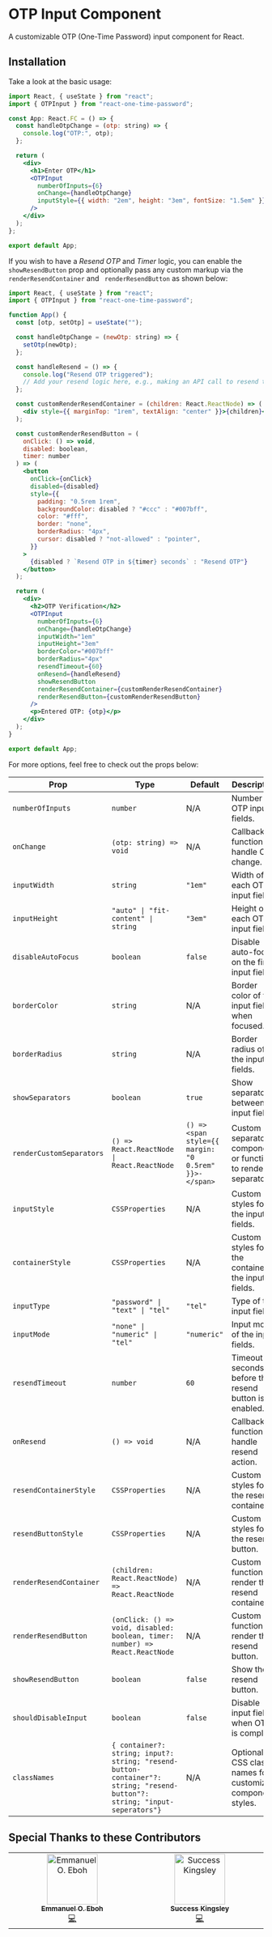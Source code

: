 # OTP Input Component

A customizable OTP (One-Time Password) input component for React.

## Installation

Take a look at the basic usage:

```jsx
import React, { useState } from "react";
import { OTPInput } from "react-one-time-password";

const App: React.FC = () => {
  const handleOtpChange = (otp: string) => {
    console.log("OTP:", otp);
  };

  return (
    <div>
      <h1>Enter OTP</h1>
      <OTPInput
        numberOfInputs={6}
        onChange={handleOtpChange}
        inputStyle={{ width: "2em", height: "3em", fontSize: "1.5em" }} // Custom styles for larger inputs
      />
    </div>
  );
};

export default App;
```

If you wish to have a _Resend OTP_ and _Timer_ logic, you can enable the `showResendButton` prop and optionally pass any custom markup via the `renderResendContainer` and ` renderResendButton` as shown below:

```jsx
import React, { useState } from "react";
import { OTPInput } from "react-one-time-password";

function App() {
  const [otp, setOtp] = useState("");

  const handleOtpChange = (newOtp: string) => {
    setOtp(newOtp);
  };

  const handleResend = () => {
    console.log("Resend OTP triggered");
    // Add your resend logic here, e.g., making an API call to resend the OTP
  };

  const customRenderResendContainer = (children: React.ReactNode) => (
    <div style={{ marginTop: "1rem", textAlign: "center" }}>{children}</div>
  );

  const customRenderResendButton = (
    onClick: () => void,
    disabled: boolean,
    timer: number
  ) => (
    <button
      onClick={onClick}
      disabled={disabled}
      style={{
        padding: "0.5rem 1rem",
        backgroundColor: disabled ? "#ccc" : "#007bff",
        color: "#fff",
        border: "none",
        borderRadius: "4px",
        cursor: disabled ? "not-allowed" : "pointer",
      }}
    >
      {disabled ? `Resend OTP in ${timer} seconds` : "Resend OTP"}
    </button>
  );

  return (
    <div>
      <h2>OTP Verification</h2>
      <OTPInput
        numberOfInputs={6}
        onChange={handleOtpChange}
        inputWidth="1em"
        inputHeight="3em"
        borderColor="#007bff"
        borderRadius="4px"
        resendTimeout={60}
        onResend={handleResend}
        showResendButton
        renderResendContainer={customRenderResendContainer}
        renderResendButton={customRenderResendButton}
      />
      <p>Entered OTP: {otp}</p>
    </div>
  );
}

export default App;
```

For more options, feel free to check out the props below:

| Prop                     | Type                                                                                                                      | Default                                               | Description                                                  |
| ------------------------ | ------------------------------------------------------------------------------------------------------------------------- | ----------------------------------------------------- | ------------------------------------------------------------ |
| `numberOfInputs`         | `number`                                                                                                                  | N/A                                                   | Number of OTP input fields.                                  |
| `onChange`               | `(otp: string) => void`                                                                                                   | N/A                                                   | Callback function to handle OTP change.                      |
| `inputWidth`             | `string`                                                                                                                  | `"1em"`                                               | Width of each OTP input field.                               |
| `inputHeight`            | `"auto" \| "fit-content" \| string`                                                                                       | `"3em"`                                               | Height of each OTP input field.                              |
| `disableAutoFocus`       | `boolean`                                                                                                                 | `false`                                               | Disable auto-focus on the first input field.                 |
| `borderColor`            | `string`                                                                                                                  | N/A                                                   | Border color of the input fields when focused.               |
| `borderRadius`           | `string`                                                                                                                  | N/A                                                   | Border radius of the input fields.                           |
| `showSeparators`         | `boolean`                                                                                                                 | `true`                                                | Show separators between input fields.                        |
| `renderCustomSeparators` | `() => React.ReactNode \| React.ReactNode`                                                                                | `() => <span style={{ margin: "0 0.5rem" }}>-</span>` | Custom separator component or function to render separators. |
| `inputStyle`             | `CSSProperties`                                                                                                           | N/A                                                   | Custom styles for the input fields.                          |
| `containerStyle`         | `CSSProperties`                                                                                                           | N/A                                                   | Custom styles for the container of the input fields.         |
| `inputType`              | `"password" \| "text" \| "tel"`                                                                                           | `"tel"`                                               | Type of the input fields.                                    |
| `inputMode`              | `"none" \| "numeric" \| "tel"`                                                                                            | `"numeric"`                                           | Input mode of the input fields.                              |
| `resendTimeout`          | `number`                                                                                                                  | `60`                                                  | Timeout in seconds before the resend button is enabled.      |
| `onResend`               | `() => void`                                                                                                              | N/A                                                   | Callback function to handle resend action.                   |
| `resendContainerStyle`   | `CSSProperties`                                                                                                           | N/A                                                   | Custom styles for the resend container.                      |
| `resendButtonStyle`      | `CSSProperties`                                                                                                           | N/A                                                   | Custom styles for the resend button.                         |
| `renderResendContainer`  | `(children: React.ReactNode) => React.ReactNode`                                                                          | N/A                                                   | Custom function to render the resend container.              |
| `renderResendButton`     | `(onClick: () => void, disabled: boolean, timer: number) => React.ReactNode`                                              | N/A                                                   | Custom function to render the resend button.                 |
| `showResendButton`       | `boolean`                                                                                                                 | `false`                                               | Show the resend button.                                      |
| `shouldDisableInput`     | `boolean`                                                                                                                 | `false`                                               | Disable input fields when OTP is complete.                   |
| `classNames`             | `{ container?: string; input?: string; "resend-button-container"?: string; "resend-button"?: string; "input-seperators"}` | N/A                                                   | Optional CSS class names for customizing component styles.   

## Special Thanks to these Contributors

<!-- ALL-CONTRIBUTORS-LIST:START - Do not remove or modify this section -->
<!-- prettier-ignore-start -->
<!-- markdownlint-disable -->
<table>
  <tbody>
    <tr>
      <td align="center" valign="top" width="14.28%"><a href="https://github.com/EOEboh"><img src="https://avatars.githubusercontent.com/u/63825997?v=4?s=100" width="100px;" alt="Emmanuel O. Eboh"/><br /><sub><b>Emmanuel O. Eboh</b></sub></a><br /><a href="https://github.com/EOEboh/react-one-time-password/commits?author=EOEboh" title="Code">💻</a></td>
      <td align="center" valign="top" width="14.28%"><a href="https://github.com/xosnrdev"><img src="https://avatars.githubusercontent.com/u/106241330?v=4?s=100" width="100px;" alt="Success Kingsley"/><br /><sub><b>Success Kingsley</b></sub></a><br /><a href="https://github.com/EOEboh/react-one-time-password/commits?author=xosnrdev" title="Code">💻</a></td>
    </tr>
  </tbody>
</table>

<!-- markdownlint-restore -->
<!-- prettier-ignore-end -->

<!-- ALL-CONTRIBUTORS-LIST:END -->
